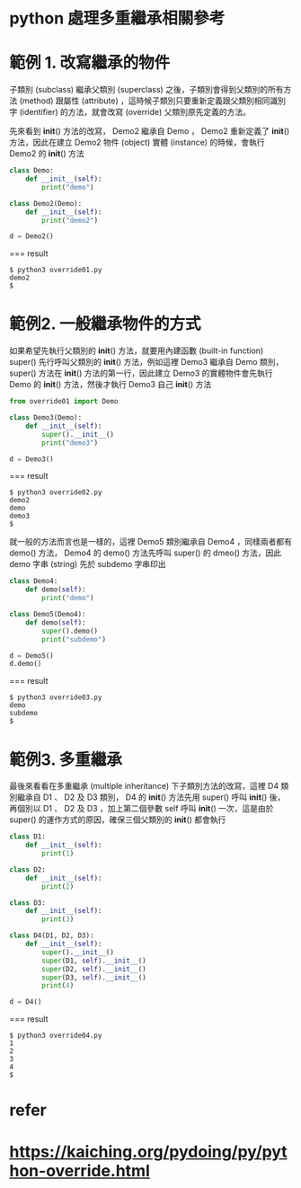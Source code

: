 # python 處理多重繼承相關參考
# 範例 1. 改寫繼承的物件
子類別 (subclass) 繼承父類別 (superclass) 之後，子類別會得到父類別的所有方法 (method) 跟屬性 (attribute) ，這時候子類別只要重新定義跟父類別相同識別字 (identifier) 的方法，就會改寫 (override) 父類別原先定義的方法。

先來看到 __init__() 方法的改寫， Demo2 繼承自 Demo ， Demo2 重新定義了 __init__() 方法，因此在建立 Demo2 物件 (object) 實體 (instance) 的時候，會執行 Demo2 的 __init__() 方法

```python
class Demo:
    def __init__(self):
        print("demo")

class Demo2(Demo):
    def __init__(self):
        print("demo2")

d = Demo2()
```
===
result
```
$ python3 override01.py
demo2
$
```

# 範例2. 一般繼承物件的方式
如果希望先執行父類別的 __init__() 方法，就要用內建函數 (built-in function) super() 先行呼叫父類別的 __init__() 方法，例如這裡 Demo3 繼承自 Demo 類別， super() 方法在 __init__() 方法的第一行，因此建立 Demo3 的實體物件會先執行 Demo 的 __init__() 方法，然後才執行 Demo3 自己 __init__() 方法

```python
from override01 import Demo

class Demo3(Demo):
    def __init__(self):
        super().__init__()
        print("demo3")

d = Demo3()
```
===
result
```
$ python3 override02.py
demo2
demo
demo3
$
```

就一般的方法而言也是一樣的，這裡 Demo5 類別繼承自 Demo4 ，同樣兩者都有 demo() 方法， Demo4 的 demo() 方法先呼叫 super() 的 dmeo() 方法，因此 demo 字串 (string) 先於 subdemo 字串印出

```python
class Demo4:
    def demo(self):
        print("demo")

class Demo5(Demo4):
    def demo(self):
        super().demo()
        print("subdemo")

d = Demo5()
d.demo()

```
===
result
```
$ python3 override03.py
demo
subdemo
$

```

# 範例3. 多重繼承

最後來看看在多重繼承 (multiple inheritance) 下子類別方法的改寫，這裡 D4 類別繼承自 D1 、 D2 及 D3 類別， D4 的 __init__() 方法先用 super() 呼叫 __init__() 後，再個別以 D1 、 D2 及 D3 ，加上第二個參數 self 呼叫 __init__() 一次，這是由於 super() 的運作方式的原因，確保三個父類別的 __init__() 都會執行

```python
class D1:
    def __init__(self):
        print(1)

class D2:
    def __init__(self):
        print(2)

class D3:
    def __init__(self):
        print(3)

class D4(D1, D2, D3):
    def __init__(self):
        super().__init__()
        super(D1, self).__init__()
        super(D2, self).__init__()
        super(D3, self).__init__()
        print(4)

d = D4()
```
===
result
```
$ python3 override04.py
1
2
3
4
$
```


# refer 
# https://kaiching.org/pydoing/py/python-override.html